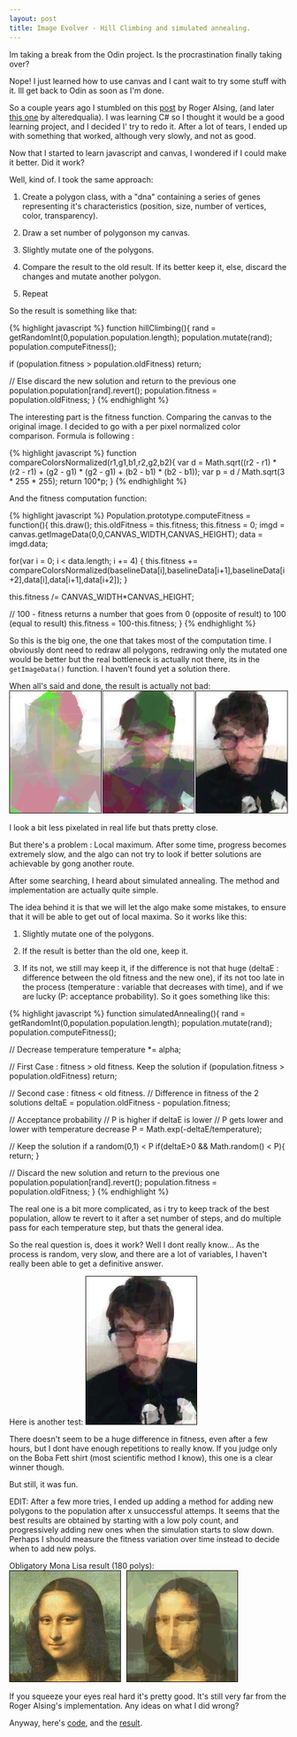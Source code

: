 ```yaml
---
layout: post
title: Image Evolver - Hill Climbing and simulated annealing.
---
```


Im taking a break from the Odin project. Is the procrastination finally taking over?

<!--more-->

Nope! I just learned how to use canvas and I cant wait to try some stuff with it. Ill get back to Odin as soon as I'm done.

So a couple years ago I stumbled on this [post](http://rogeralsing.com/2008/12/07/genetic-programming-evolution-of-mona-lisa/) by Roger Alsing, (and later [this one](http://alteredqualia.com/visualization/evolve/) by alteredqualia). I was learning C# so I thought it would be a good learning project, and I decided I' try to redo it. After a lot of tears, I ended up with something that worked, although very slowly, and not as good.

Now that I started to learn javascript and canvas, I wondered if I could make it better. Did it work?

Well, kind of. I took the same approach:

1. Create a polygon class, with a "dna" containing a series of genes representing it's characteristics (position, size, number of vertices, color, transparency).

2. Draw a set number of polygonson my canvas.

3. Slightly mutate one of the polygons.

4. Compare the result to the old result. If its better keep it, else, discard the changes and mutate another polygon.

5. Repeat

So the result is something like that:

{% highlight javascript %}
function hillClimbing(){
  rand = getRandomInt(0,population.population.length);
  population.mutate(rand);
  population.computeFitness();
  
  if (population.fitness > population.oldFitness)
    return;

  // Else discard the new solution and return to the previous one
  population.population[rand].revert();
  population.fitness = population.oldFitness;
}
{% endhighlight %}

The interesting part is the fitness function. Comparing the canvas to the original image. I decided to go with a per pixel normalized color comparison. Formula is following :

{% highlight javascript %}
function compareColorsNormalized(r1,g1,b1,r2,g2,b2){
var d = Math.sqrt((r2 - r1) * (r2 - r1) + (g2 - g1) * (g2 - g1) + (b2 - b1) * (b2 - b1));
var p = d / Math.sqrt(3 * 255 * 255);
return 100*p;
}
{% endhighlight %}

And the fitness computation function:

{% highlight javascript %}
Population.prototype.computeFitness = function(){
  this.draw();
  this.oldFitness = this.fitness;
  this.fitness = 0;
  imgd = canvas.getImageData(0,0,CANVAS_WIDTH,CANVAS_HEIGHT);
  data = imgd.data;

  for(var i = 0; i < data.length; i += 4) {
    this.fitness += compareColorsNormalized(baselineData[i],baselineData[i+1],baselineData[i+2],data[i],data[i+1],data[i+2]);
  }

  this.fitness /= CANVAS_WIDTH*CANVAS_HEIGHT;

  // 100 - fitness returns a number that goes from 0 (opposite of result) to 100 (equal to result)
  this.fitness = 100-this.fitness;
}
{% endhighlight %}

So this is the big one, the one that takes most of the computation time.
I obviously dont need to redraw all polygons, redrawing only the mutated one would be better but the real bottleneck is actually not there, its in the `getImageData()` function. I haven't found yet a solution there.

When all's said and done, the result is actually not bad:
![result](/images/clem.png)

I look a bit less pixelated in real life but thats pretty close.

But there's a problem : Local maximum. After some time, progress becomes extremely slow, and the algo can not try to look if better solutions are achievable by gong another route.

After some searching, I heard about simulated annealing. The method and implementation are actually quite simple.

The idea behind it is that we will let the algo make some mistakes, to ensure that it will be able to get out of local maxima. So it works like this:

1. Slightly mutate one of the polygons.

2. If the result is better than the old one, keep it.

3. If its not, we still may keep it, if the difference is not that huge (deltaE : difference between the old fitness and the new one), if its not too late in the process (temperature : variable that decreases with time), and if we are lucky (P: acceptance probability). So it goes something like this:

{% highlight javascript %}
function simulatedAnnealing(){
  rand = getRandomInt(0,population.population.length);
  population.mutate(rand);
  population.computeFitness();

  // Decrease temperature
  temperature *= alpha;
  
  // First Case : fitness > old fitness. Keep the solution
  if (population.fitness > population.oldFitness)
    return;

  // Second case : fitness < old fitness. 
  // Difference in fitness of the 2 solutions
  deltaE = population.oldFitness - population.fitness;

  // Acceptance probability
  // P is higher if deltaE is lower 
  // P gets lower and lower with temperature decrease
  P = Math.exp(-deltaE/temperature);
  
  // Keep the solution if a random(0,1) < P
  if(deltaE>0 && Math.random() < P){
    return;
  }

  // Discard the new solution and return to the previous one
  population.population[rand].revert();
  population.fitness = population.oldFitness;
}
{% endhighlight %}

The real one is a bit more complicated, as i try to keep track of the best population, allow te revert to it after a set number of steps, and do multiple pass for each temperature step, but thats the general idea.

So the real question is, does it work? Well I dont really know... As the process is random, very slow, and there are a lot of variables, I haven't really been able to get a definitive answer. 

Here is another test:
![result](/images/clem2.png)

There doesn't seem to be a huge difference in fitness, even after a few hours, but I dont have enough repetitions to really know. If you judge only on the Boba Fett shirt (most scientific method I know), this one is a clear winner though.

But still, it was fun.

EDIT: After a few more tries, I ended up adding a method for adding new polygons to the population after x unsuccessful attemps. It seems that the best results are obtained by starting with a low poly count, and progressively adding new ones when the simulation starts to slow down. Perhaps I should measure the fitness variation over time instead to decide when to add new polys.

Obligatory Mona Lisa result (180 polys): ![Mona result](/images/result.png)

If you squeeze your eyes real hard it's pretty good. It's still very far from the Roger Alsing's implementation. Any ideas on what I did wrong?

Anyway, here's [code](https://github.com/AtActionPark/image_evolve), and the [result](http://htmlpreview.github.io/?https://github.com/AtActionPark/hill_climbing_image/blob/master/index.html). 
